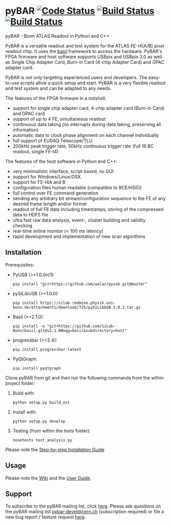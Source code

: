 
# pyBAR [![Code Status](https://landscape.io/github/SiLab-Bonn/pyBAR/development/landscape.svg?style=flat)](https://landscape.io/github/SiLab-Bonn/pyBAR/development) [![Build Status](https://travis-ci.org/SiLab-Bonn/pyBAR.svg?branch=development)](https://travis-ci.org/SiLab-Bonn/pyBAR) [![Build Status](https://ci.appveyor.com/api/projects/status/github/SiLab-Bonn/pyBAR?svg=true)](https://ci.appveyor.com/project/DavidLP/pybar-71xwl)

pyBAR - Bonn ATLAS Readout in Python and C++

PyBAR is a versatile readout and test system for the ATLAS FE-I4(A/B) pixel readout chip. It uses the [basil](https://github.com/SiLab-Bonn/basil) framework to access the hardware.
PyBAR's FPGA firmware and host software supports USBpix and USBpix 3.0 as well as Single Chip Adapter Card, Burn-in Card (4-chip Adapter Card) and GPAC adapter card.

PyBAR is _not only_ targeting experienced users and developers. The easy-to-use scripts allow a quick setup and start. PyBAR is a very flexible readout and test system and can be adapted to any needs.

The features of the FPGA firmware in a nutshell:
- support for single chip adapter card, 4-chip adapter card (Burn-in Card) and GPAC card
- support of up to 4 FE, simultaneous readout
- continuous data taking (no interrupts during data taking, preserving all information)
- automatic data to clock phase alignment on each channel individually
- full support of EUDAQ Telescope/TLU
- 200kHz peak trigger rate, 50kHz continuous trigger rate (full 16 BC readout, single FE-I4)

The features of the host software in Python and C++:
- very minimalistic interface, script based, no GUI
- support for Windows/Linux/OSX
- support for FE-I4A and B
- configuration files human readable (compatible to RCE/HSIO)
- full control over FE command generation
- sending any arbitrary bit stream/configuration sequence to the FE of any desired frame length and/or format
- readout of full FE data including timestamps, storing of the compressed data to HDF5 file
- ultra fast raw data analysis, event-, cluster building and validity checking
- real-time online monitor (< 100 ms latency)
- rapid development and implementation of new scan algorithms

## Installation

Prerequisites:
- PyUSB (>=1.0.0rc1):
  ```
  pip install "git+https://github.com/walac/pyusb.git@master"
  ```
  
- pySiLibUSB (>=1.0.0):
  ```
  pip install https://silab-redmine.physik.uni-bonn.de/attachments/download/735/pySiLibUSB-2.0.3.tar.gz
  ```
  
- Basil (>=2.1.0):
  ```
  pip install -e "git+https://github.com/SiLab-Bonn/basil.git@v2.1.0#egg=basil&subdirectory=host"
  ```
  
- progressbar (>=2.4):
  ```
  pip install progressbar-latest
  ```
  
- PyQtGraph:
  ```
  pip install pyqtgraph
  ```

Clone pyBAR from git and then run the following commands from the within project folder:

1. Build with:
   ```
   python setup.py build_ext
   ```

2. Install with:
   ```
   python setup.py develop
   ```

3. Testing (from within the tests folder):
   ```
   nosetests test_analysis.py
   ```

Please note the [Step-by-step Installation Guide](https://github.com/SiLab-Bonn/pyBAR/wiki/Step-by-step-Installation-Guide)

## Usage

Please note the [Wiki](https://github.com/SiLab-Bonn/pyBAR/wiki) and the [User Guide](https://github.com/SiLab-Bonn/pyBAR/wiki/User-Guide).

## Support

To subscribe to the pyBAR mailing list, click [here](https://e-groups.cern.ch/e-groups/EgroupsSubscription.do?egroupName=pybar-devel). Please ask questions on the pyBAR mailing list [pybar-devel@cern.ch](mailto:pybar-devel@cern.ch?subject=bug%20report%20%2F%20feature%20request) (subscription required) or file a new bug report / feature request [here](https://github.com/SiLab-Bonn/pyBAR/issues/new).

